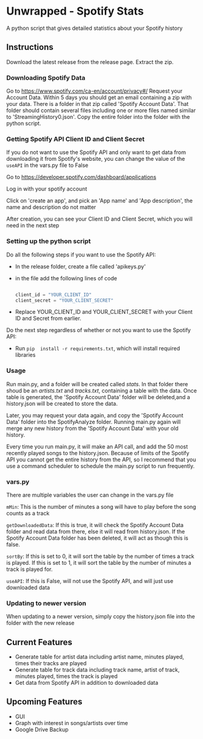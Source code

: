# Unwrapped - Spotify Stats

A python script that gives detailed statistics about your Spotify history

## Instructions

Download the latest release from the release page.
Extract the zip.

### Downloading Spotify Data

Go to https://www.spotify.com/ca-en/account/privacy#/
Request your Account Data. Within 5 days you should get an email containing a zip with your data. 
There is a folder in that zip called 'Spotify Account Data'. That folder should contain several files including one or more files named similar to 'StreamingHistory0.json'. 
Copy the entire folder into the folder with the python script. 

### Getting Spotify API Client ID and Client Secret

If you do not want to use the Spotify API and only want to get data from downloading it from Spotify's website, you can change the value of the ``useAPI`` in the vars.py file to False


Go to https://developer.spotify.com/dashboard/applications

Log in with your spotify account

Click on 'create an app', and pick an 'App name' and 'App description', the name and description do not matter

After creation, you can see your Client ID and Client Secret, which you will need in the next step

### Setting up the python script

Do all the following steps if you want to use the Spotify API:

- In the release folder, create a file called 'apikeys.py'

- in the file add the following lines of code

    ```python

    client_id = "YOUR_CLIENT_ID"
    client_secret = "YOUR_CLIENT_SECRET"

    ```

- Replace YOUR_CLIENT_ID and YOUR_CLIENT_SECRET with your Client ID and Secret from earlier. 

Do the next step regardless of whether or not you want to use the Spotify API:

- Run ``pip  install -r requirements.txt``, which will install required libraries


### Usage

Run main.py, and a folder will be created called *stats*. In that folder there shoud be an *artists.txt* and *tracks.txt*, containing a table with the data. Once table is generated, the 'Spotify Account Data' folder will be deleted,and a history.json will be created to store the data. 

Later, you may request your data again, and copy the 'Spotify Account Data' folder into the SpotifyAnalyze folder. Running main.py again will merge any new history from the 'Spotify Account Data' with your old history.

Every time you run main.py, it will make an API call, and add the 50 most recently played songs to the history.json. Because of limits of the Spotify API you cannot get the entire history from the API, so I recommend that you use a command scheduler to schedule the main.py script to run frequently. 

### vars.py
There are multiple variables the user can change in the vars.py file

`mMin`: This is the number of minutes a song will have to play before the song counts as a track

`getDownloadedData`: If this is true, it will check the Spotify Account Data folder and read data from there, else it will read from history.json. If the Spotify Account Data folder has been deleted, it will act as though this is false.

`sortBy`: If this is set to 0, it will sort the table by the number of times a track is played. If this is set to 1, it will sort the table by the number of minutes a track is played for. 

`useAPI`: If this is False, will not use the Spotify API, and will just use downloaded data


### Updating to newer version
When updating to a newer version, simply copy the history.json file into the folder with the new release 

## Current Features

- Generate table for artist data including artist name, minutes played, times their tracks are played
- Generate table for track data including track name, artist of track, minutes played, times the track is played
- Get data from Spotify API in addition to downloaded data

## Upcoming Features

- GUI
- Graph with interest in songs/artists over time
- Google Drive Backup 